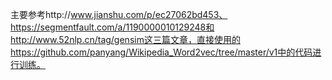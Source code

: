 主要参考http://www.jianshu.com/p/ec27062bd453、https://segmentfault.com/a/1190000010129248和http://www.52nlp.cn/tag/gensim这三篇文章，直接使用的https://github.com/panyang/Wikipedia_Word2vec/tree/master/v1中的代码进行训练。